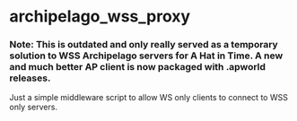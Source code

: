 # archipelago_wss_proxy
### Note: This is outdated and only really served as a temporary solution to WSS Archipelago servers for A Hat in Time. A new and much better AP client is now packaged with .apworld releases.
Just a simple middleware script to allow WS only clients to connect to WSS only servers.

